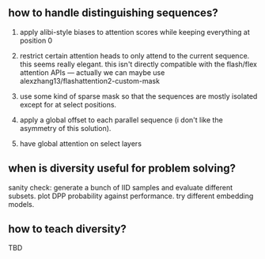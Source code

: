## how to handle distinguishing sequences?

1. apply alibi-style biases to attention scores while keeping everything at position 0

2. restrict certain attention heads to only attend to the current sequence. this seems really elegant. this isn't directly compatible with the flash/flex attention APIs — actually we can maybe use alexzhang13/flashattention2-custom-mask

3. use some kind of sparse mask so that the sequences are mostly isolated except for at select positions.

4. apply a global offset to each parallel sequence (i don't like the asymmetry of this solution).

5. have global attention on select layers

## when is diversity useful for problem solving?

sanity check: generate a bunch of IID samples and evaluate different subsets. plot DPP probability against performance. try different embedding models.

## how to teach diversity?

TBD
